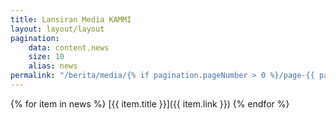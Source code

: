 ```yaml
---
title: Lansiran Media KAMMI
layout: layout/layout
pagination:
    data: content.news
    size: 10
    alias: news
permalink: "/berita/media/{% if pagination.pageNumber > 0 %}/page-{{ pagination.pageNumber | plus: 1 }}.html{% else %}index.html{% endif %}"
---
```

{% for item in news %}
[{{ item.title }}]({{ item.link }})
{% endfor %}
